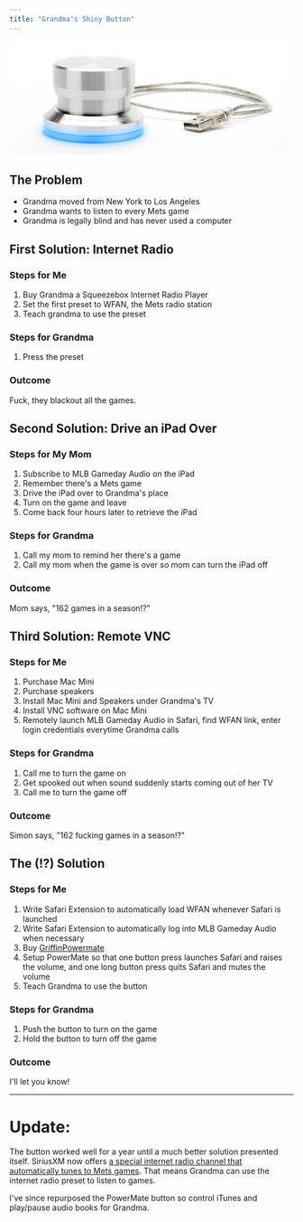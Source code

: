 ```yaml
---
title: "Grandma's Shiny Button"
---
```


![powermateImage](/images/powermate.jpg)

## The Problem ##

- Grandma moved from New York to Los Angeles
- Grandma wants to listen to every Mets game
- Grandma is legally blind and has never used a computer

## First Solution: Internet Radio ##

### Steps for Me ###

1. Buy Grandma a Squeezebox Internet Radio Player
2. Set the first preset to WFAN, the Mets radio station
3. Teach grandma to use the preset

### Steps for Grandma ###

1. Press the preset
  
### Outcome ###

Fuck, they blackout all the games.

## Second Solution: Drive an iPad Over ##

### Steps for My Mom ###

1. Subscribe to MLB Gameday Audio on the iPad
2. Remember there's a Mets game
3. Drive the iPad over to Grandma's place
4. Turn on the game and leave
5. Come back four hours later to retrieve the iPad

### Steps for Grandma ###

1. Call my mom to remind her there's a game
2. Call my mom when the game is over so mom can turn the iPad off
 
### Outcome ###
Mom says, "162 games in a season!?"

## Third Solution: Remote VNC ##

### Steps for Me ###

1. Purchase Mac Mini
2. Purchase speakers
3. Install Mac Mini and Speakers under Grandma's TV
4. Install VNC software on Mac Mini
5. Remotely launch MLB Gameday Audio in Safari, find WFAN link, enter login credentials everytime Grandma calls

### Steps for Grandma ###

1. Call me to turn the game on
2. Get spooked out when sound suddenly starts coming out of her TV
3. Call me to turn the game off
 
### Outcome ###

Simon says, "162 fucking games in a season!?"

## The (!?) Solution ##

### Steps for Me ###

1. Write Safari Extension to automatically load WFAN whenever Safari is launched 
2. Write Safari Extension to automatically log into MLB Gameday Audio when necessary
3. Buy [GriffinPowermate](http://www.griffintechnology.com/products/powermate)
4. Setup PowerMate so that one button press launches Safari and raises the volume, and one long button press quits Safari and mutes the volume
5. Teach Grandma to use the button
  
### Steps for Grandma ###

1. Push the button to turn on the game
2. Hold the button to turn off the game
  
### Outcome ###

I'll let you know!

-----

# Update:

The button worked well for a year until a much better solution presented itself.  SiriusXM now offers [a special internet radio channel that automatically tunes to Mets games][MetsRadio].  That means Grandma can use the internet radio preset to listen to games.

I've since repurposed the PowerMate button so control iTunes and play/pause audio books for Grandma.

  [MetsRadio]: http://www.siriusxm.com/newyorkmets
